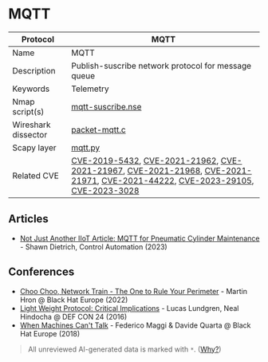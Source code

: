 # MQTT

| Protocol | MQTT |
|---|---|
| Name | MQTT |
| Description | Publish-suscribe network protocol for message queue |
| Keywords | Telemetry |
| Nmap script(s) | [mqtt-suscribe.nse](https://nmap.org/nsedoc/scripts/mqtt-subscribe.html) |
| Wireshark dissector | [packet-mqtt.c](https://github.com/wireshark/wireshark/blob/master/epan/dissectors/packet-mqtt.c) |
| Scapy layer | [mqtt.py](https://github.com/secdev/scapy/blob/master/scapy/contrib/mqtt.py) |
| Related CVE | [CVE-2019-5432](https://nvd.nist.gov/vuln/detail/CVE-2019-5432), [CVE-2021-21962](https://nvd.nist.gov/vuln/detail/CVE-2021-21962), [CVE-2021-21967](https://nvd.nist.gov/vuln/detail/CVE-2021-21967), [CVE-2021-21968](https://nvd.nist.gov/vuln/detail/CVE-2021-21968), [CVE-2021-21971](https://nvd.nist.gov/vuln/detail/CVE-2021-21971), [CVE-2021-44222](https://nvd.nist.gov/vuln/detail/CVE-2021-44222), [CVE-2023-29105](https://nvd.nist.gov/vuln/detail/CVE-2023-29105), [CVE-2023-3028](https://nvd.nist.gov/vuln/detail/CVE-2023-3028) |

## Articles
- [Not Just Another IIoT Article: MQTT for Pneumatic Cylinder Maintenance](https://control.com/technical-articles/not-just-another-iiot-article-mqtt-for-pneumatic-cylinder-maintenance/) - Shawn Dietrich, Control Automation (2023)
## Conferences
- [Choo Choo, Network Train - The One to Rule Your Perimeter](https://www.youtube.com/watch?v=RpXoVwCSHA0) - Martin Hron @ Black Hat Europe (2022)
- [Light Weight Protocol: Critical Implications](https://www.youtube.com/watch?v=o7qDVZr0t2c) - Lucas Lundgren, Neal Hindocha @ DEF CON 24 (2016)
- [When Machines Can't Talk](https://www.youtube.com/watch?v=X3fUNWRgeao) - Federico Maggi & Davide Quarta @ Black Hat Europe (2018)

> All unreviewed AI-generated data is marked with `*`. ([Why?](../srcs/README.md#note-on-ai-generated-content))
